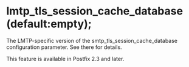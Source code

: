 # lmtp_tls_session_cache_database (default:empty); 

 The LMTP-specific version of the smtp_tls_session_cache_database
configuration parameter. See there for details. 

 This feature is available in Postfix 2.3 and later. 



